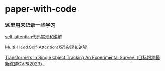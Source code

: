 # paper-with-code
### 这里用来记录一些学习

[self-attention代码实现和讲解](https://github.com/lzzzzz14/paper-with-code/tree/main/self-attention)

[Multi-Head Self-Attention代码实现和讲解](https://github.com/lzzzzz14/paper-with-code/tree/main/multi-head%20attention)

[Transformers in Single Object Tracking An Experimental Survey（目标跟踪最新综述CVPR2023）](https://github.com/lzzzzz14/paper-with-code/blob/main/paper/Transformers%20in%20Single%20Object%20Tracking%20An%20Experimental%20Survey%EF%BC%88%E7%9B%AE%E6%A0%87%E8%B7%9F%E8%B8%AA%E6%9C%80%E6%96%B0%E7%BB%BC%E8%BF%B0CVPR2023%EF%BC%89/VOT%E7%BB%BC%E8%BF%B0%EF%BC%882023cvpr%E7%AC%94%E8%AE%B0%EF%BC%89.md)

